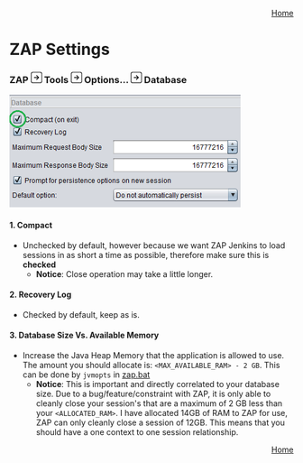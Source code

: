 <a href='https://github.com/JordanGS/zaproxy-plugin/tree/development#table-of-contents-'><div align="right">Home</div></a>

ZAP Settings
============

### ZAP ![Image of Right Arrow](../images/arrow_right.png) Tools ![Image of Right Arrow](../images/arrow_right.png) Options... ![Image of Right Arrow](../images/arrow_right.png) Database

![Image of ZAP Settings](../images/ZAP_SETTINGS.png)

#### 1. Compact

- Unchecked by default, however because we want ZAP Jenkins to load sessions in as short a time as possible, therefore make sure this is <b>checked</b>
	- <b>Notice</b>: Close operation may take a little longer.

#### 2. Recovery Log

- Checked by default, keep as is.

#### 3. Database Size Vs. Available Memory

- Increase the Java Heap Memory that the application is allowed to use. The amount you should allocate is: `<MAX_AVAILABLE_RAM> - 2 GB`. This can be done by `jvmopts` in [zap.bat](../systeminstalled/README.md#system-installed-bat-modification)
	- <b>Notice</b>: This is important and directly correlated to your database size. Due to a bug/feature/constraint with ZAP, it is only able to cleanly close your session's that are a maximum of 2 GB less than your `<ALLOCATED_RAM>`. I have allocated 14GB of RAM to ZAP for use, ZAP can only cleanly close a session of 12GB. This means that you should have a one context to one session relationship.

<a href='https://github.com/JordanGS/zaproxy-plugin/tree/development#table-of-contents-'><div align="right">Home</div></a>
